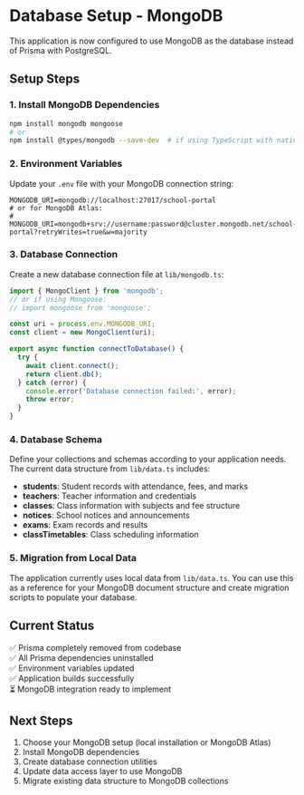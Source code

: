 # Database Setup - MongoDB

This application is now configured to use MongoDB as the database instead of Prisma with PostgreSQL.

## Setup Steps

### 1. Install MongoDB Dependencies

```bash
npm install mongodb mongoose
# or
npm install @types/mongodb --save-dev  # if using TypeScript with native MongoDB driver
```

### 2. Environment Variables

Update your `.env` file with your MongoDB connection string:

```env
MONGODB_URI=mongodb://localhost:27017/school-portal
# or for MongoDB Atlas:
# MONGODB_URI=mongodb+srv://username:password@cluster.mongodb.net/school-portal?retryWrites=true&w=majority
```

### 3. Database Connection

Create a new database connection file at `lib/mongodb.ts`:

```typescript
import { MongoClient } from 'mongodb';
// or if using Mongoose:
// import mongoose from 'mongoose';

const uri = process.env.MONGODB_URI;
const client = new MongoClient(uri);

export async function connectToDatabase() {
  try {
    await client.connect();
    return client.db();
  } catch (error) {
    console.error('Database connection failed:', error);
    throw error;
  }
}
```

### 4. Database Schema

Define your collections and schemas according to your application needs. The current data structure from `lib/data.ts` includes:

- **students**: Student records with attendance, fees, and marks
- **teachers**: Teacher information and credentials  
- **classes**: Class information with subjects and fee structure
- **notices**: School notices and announcements
- **exams**: Exam records and results
- **classTimetables**: Class scheduling information

### 5. Migration from Local Data

The application currently uses local data from `lib/data.ts`. You can use this as a reference for your MongoDB document structure and create migration scripts to populate your database.

## Current Status

✅ Prisma completely removed from codebase  
✅ All Prisma dependencies uninstalled  
✅ Environment variables updated  
✅ Application builds successfully  
⏳ MongoDB integration ready to implement  

## Next Steps

1. Choose your MongoDB setup (local installation or MongoDB Atlas)
2. Install MongoDB dependencies
3. Create database connection utilities
4. Update data access layer to use MongoDB
5. Migrate existing data structure to MongoDB collections
